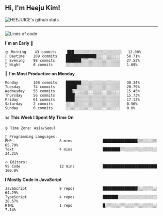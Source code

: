 ## Hi, I'm Heeju Kim!

![HEEJUICE's github stats](https://github-readme-stats.vercel.app/api?username=HEEJUICE&show_icons=true)

---
<!--START_SECTION:waka-->
![Lines of code](https://img.shields.io/badge/From%20Hello%20World%20I%27ve%20Written-19.5%20million%20lines%20of%20code-blue)

**I'm an Early 🐤** 

```text
🌞 Morning    43 commits     ███░░░░░░░░░░░░░░░░░░░░░░   12.08% 
🌆 Daytime    209 commits    ██████████████░░░░░░░░░░░   58.71% 
🌃 Evening    98 commits     ███████░░░░░░░░░░░░░░░░░░   27.53% 
🌙 Night      6 commits      ░░░░░░░░░░░░░░░░░░░░░░░░░   1.69%

```
📅 **I'm Most Productive on Monday** 

```text
Monday       108 commits    ███████░░░░░░░░░░░░░░░░░░   30.34% 
Tuesday      74 commits     █████░░░░░░░░░░░░░░░░░░░░   20.79% 
Wednesday    55 commits     ███░░░░░░░░░░░░░░░░░░░░░░   15.45% 
Thursday     56 commits     ████░░░░░░░░░░░░░░░░░░░░░   15.73% 
Friday       61 commits     ████░░░░░░░░░░░░░░░░░░░░░   17.13% 
Saturday     2 commits      ░░░░░░░░░░░░░░░░░░░░░░░░░   0.56% 
Sunday       0 commits      ░░░░░░░░░░░░░░░░░░░░░░░░░   0.0%

```


📊 **This Week I Spent My Time On** 

```text
⌚︎ Time Zone: Asia/Seoul

💬 Programming Languages: 
PHP                      8 mins              ████████████████░░░░░░░░░   65.79% 
Text                     4 mins              ████████░░░░░░░░░░░░░░░░░   34.21%

🔥 Editors: 
VS Code                  12 mins             █████████████████████████   100.0%

```

**I Mostly Code in JavaScript** 

```text
JavaScript               9 repos             ████████████████░░░░░░░░░   64.29% 
TypeScript               4 repos             ███████░░░░░░░░░░░░░░░░░░   28.57% 
HTML                     1 repo              █░░░░░░░░░░░░░░░░░░░░░░░░   7.14%

```



<!--END_SECTION:waka-->
